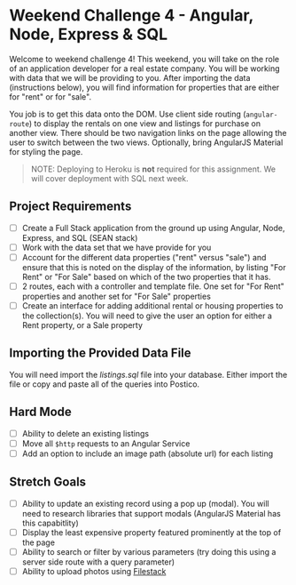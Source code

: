 # Weekend Challenge 4 - Angular, Node, Express & SQL

Welcome to weekend challenge 4! This weekend, you will take on the role of an application developer for a real estate company. You will be working with data that we will be providing to you. After importing the data (instructions below), you will find information for properties that are either for "rent" or for "sale".

You job is to get this data onto the DOM. Use client side routing (`angular-route`) to display the rentals on one view and listings for purchase on another view. There should be two navigation links on the page allowing the user to switch between the two views. Optionally, bring AngularJS Material for styling the page.

> NOTE: Deploying to Heroku is **not** required for this assignment. We will cover deployment with SQL next week.

## Project Requirements

- [ ] Create a Full Stack application from the ground up using Angular, Node, Express, and SQL (SEAN stack)
- [ ] Work with the data set that we have provide for you
- [ ] Account for the different data properties ("rent" versus "sale") and ensure that this is noted on the display of the information, by listing "For Rent" or "For Sale" based on which of the two properties that it has.
- [ ] 2 routes, each with a controller and template file. One set for "For Rent" properties and another set for "For Sale" properties
- [ ] Create an interface for adding additional rental or housing properties to the collection(s). You will need to give the user an option for either a Rent property, or a Sale property

## Importing the Provided Data File

You will need import the *listings.sql* file into your database. Either import the file or copy and paste all of the queries into Postico.


## Hard Mode

- [ ] Ability to delete an existing listings
- [ ] Move all `$http` requests to an Angular Service
- [ ] Add an option to include an image path (absolute url) for each listing

## Stretch Goals

- [ ] Ability to update an existing record using a pop up (modal). You will need to research libraries that support modals (AngularJS Material has this capabitlity)
- [ ] Display the least expensive property featured prominently at the top of the page
- [ ] Ability to search or filter by various parameters (try doing this using a server side route with a query parameter)
- [ ] Ability to upload photos using [Filestack](https://www.filestack.com/)
